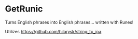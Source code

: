 # GetRunic

Turns English phrases into English phrases... written with Runes!  

Utilizes https://github.com/hilarysk/string_to_ipa

